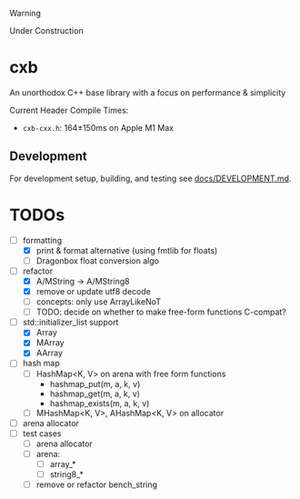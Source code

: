 > [!WARNING]
> Under Construction

# cxb

An unorthodox C++ base library with a focus on performance & simplicity

Current Header Compile Times:
* `cxb-cxx.h`: 164±150ms on Apple M1 Max

## Development

For development setup, building, and testing see [docs/DEVELOPMENT.md](docs/DEVELOPMENT.md).

# TODOs
- [ ] formatting
    - [x] print & format alternative (using fmtlib for floats)
    - [ ] Dragonbox float conversion algo
- [ ] refactor
    - [x] A/MString -> A/MString8
    - [x] remove or update utf8 decode
    - [ ] concepts: only use ArrayLikeNoT
    - [ ] TODO: decide on whether to make free-form functions C-compat?
- [ ] std::initializer_list support
    - [x] Array
    - [x] MArray
    - [x] AArray
- [ ] hash map
    - [ ] HashMap<K, V> on arena with free form functions
        - hashmap_put(m, a, k, v)
        - hashmap_get(m, a, k, v)
        - hashmap_exists(m, a, k, v)
    - [ ] MHashMap<K, V>, AHashMap<K, V> on allocator
- [ ] arena allocator
- [ ] test cases
    - [ ] arena allocator
    - [ ] arena: 
        - [ ] array_*
        - [ ] string8_*
    - [ ] remove or refactor bench_string
